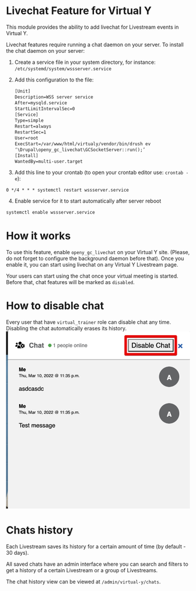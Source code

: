 # Livechat Feature for Virtual Y

This module provides the ability to add livechat for Livestream events in Virtual Y.

Livechat features require running a chat daemon on your server. To install the chat daemon on your server:

1. Create a service file in your system directory, for instance: `/etc/systemd/system/wssserver.service`
2. Add this configuration to the file:

    ```
    [Unit]
    Description=WSS server service
    After=mysqld.service
    StartLimitIntervalSec=0
    [Service]
    Type=simple
    Restart=always
    RestartSec=1
    User=root
    ExecStart=/var/www/html/virtualy/vendor/bin/drush ev ‘\Drupal\openy_gc_livechat\GCSocketServer::run();’
    [Install]
    WantedBy=multi-user.target
    ```

3. Add this line to your crontab (to open your crontab editor use: `crontab -e`):
```
0 */4 * * * systemctl restart wssserver.service
```

4. Enable service for it to start automatically after server reboot

```sh
systemctl enable wssserver.service
```

# How it works

To use this feature, enable `openy_gc_livechat` on your Virtual Y site. (Please, do not forget to configure the background daemon before that). Once you enable it, you can start using livechat on any Virtual Y Livestream page.

Your users can start using the chat once your virtual meeting is started. Before that, chat features will be marked as `disabled`.

# How to disable chat

Every user that have `virtual_trainer` role can disable chat any time.
Disabling the chat automatically erases its history.
![Disable button for admin](/modules/openy_gc_livechat/images/vy_chat_disable.png "Livechat disable button")

# Chats history

Each Livestream saves its history for a certain amount of time (by default - 30 days).

All saved chats have an admin interface where you can search and filters to get a history of a certain Livestream or a group of Livestreams.

The chat history view can be viewed at `/admin/virtual-y/chats`.
